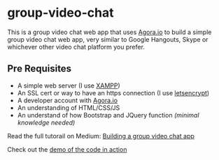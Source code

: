 # group-video-chat
This is a group video chat web app that uses [Agora.io](https://www.agora.io) to build a simple group video chat web app, very similar to Google Hangouts, Skype or whichever other video chat platform you prefer. 

## Pre Requisites
- A simple web server (I use [XAMPP](https://www.apachefriends.org/index.html))
- An SSL cert or way to have an https connection (I use [letsencrypt](https://letsencrypt.org/m))
- A developer account with [Agora.io](https://www.agora.io)
- An understanding of HTML/CSS/JS 
- An understand of how Bootstrap and JQuery function _(minimal knowledge needed)_

Read the full tutorail on Medium: [Building a group video chat app](https://medium.com/agora-io/building-a-group-video-chat-app-bc05e8962c41)

Check out the [demo of the code in action](https://video.lynnislu.com) 